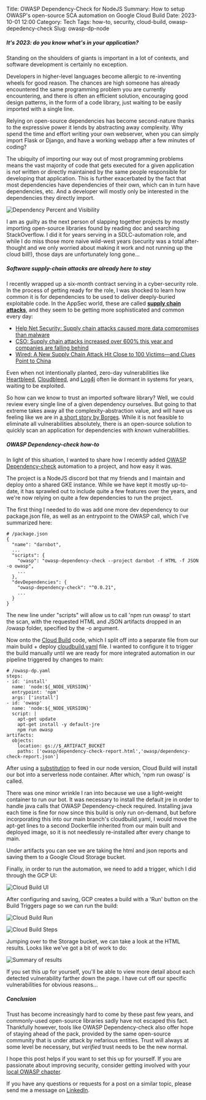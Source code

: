 Title: OWASP Dependency-Check for NodeJS
Summary: How to setup OWASP's open-source SCA automation on Google Cloud Build
Date: 2023-10-01 12:00
Category: Tech
Tags: how-to, security, cloud-build, owasp-depedency-check
Slug: owasp-dp-node

##### It's 2023: do you know what's in your application?

Standing on the shoulders of giants is important in a lot of contexts,
and software development is certainly no exception.

Developers in higher-level languages become allergic to re-inventing wheels
for good reason. 
The chances are high someone has already encountered the same programming problem
you are currently encountering, 
and there is often an efficient solution, encouraging good 
design patterns, in the form of a code library, just waiting to be easily 
imported with a single line.

Relying on open-source dependencies has become second-nature thanks to the 
expressive power it lends by abstracting away complexity. 
Why spend the time and effort writing your own webserver, when you can simply
import Flask or Django, and have a working webapp after a few minutes of coding?

The ubiquity of importing our way out of most programming problems means the 
vast majority 
of code that gets executed for a given application is *not* written 
or directly maintained by the same people responsible for developing that 
application. 
This is further exacerbated by the fact that most
dependencies have dependencies of their own, which can in turn have dependencies,
etc.
And a developer will mostly only be interested in the dependencies they 
directly import.

![Dependency Percent and Visibility](/images/posts/owasp-dp-node/dependencies.png)
  
I am as guilty as the next person of slapping together projects by mostly
importing open-source libraries found by reading doc and searching 
StackOverflow.
I did it for years serving in a SDLC-automation role, and while I do miss
those more naive wild-west years (security was a total after-thought 
and we only worried about making it work and not running up the cloud bill!),
those days are unfortunately long gone...

##### Software supply-chain attacks are already here to stay

I recently wrapped up a six-month contract serving in a cyber-security role.
In the process of getting ready for the role, I was shocked to learn how common 
it is for dependencies to be used to deliver deeply-buried exploitable code.
In the AppSec world, these are called **[supply chain attacks](https://en.wikipedia.org/wiki/Supply_chain_attack)**, and they seem
to be getting more sophisticated and common every day:

* [Help Net Security: Supply chain attacks caused more data compromises than malware](https://www.helpnetsecurity.com/2023/01/26/data-compromises-2022/)
* [CSO: Supply chain attacks increased over 600% this year and companies are falling behind](https://www.csoonline.com/article/573925/supply-chain-attacks-increased-over-600-this-year-and-companies-are-falling-behind.html)
* [Wired: A New Supply Chain Attack Hit Close to 100 Victims—and Clues Point to China](https://www.wired.com/story/carderbee-china-hong-kong-supply-chain-attack/)

Even when not intentionally planted, zero-day vulnerabilities like 
[Heartbleed](https://en.wikipedia.org/wiki/Heartbleed), 
[Cloudbleed](https://en.wikipedia.org/wiki/Cloudbleed),
and [Log4j](https://en.wikipedia.org/wiki/Log4Shell) often lie dormant
in systems for years, waiting to be exploited.

So how can we know to trust an imported software library?
Well, we could review every single line of a given dependency ourselves.
But going to that extreme takes away all the complexity-abstraction value,
and will have us feeling like we are in 
[a short story by Borges](https://en.wikipedia.org/wiki/On_Exactitude_in_Science).
While it is not feasible to eliminate all vulnerabilities absolutely, 
there is an 
open-source solution to quickly scan an application for 
dependencies with *known* vulnerabilities.

##### OWASP Dependency-check how-to

In light of this situation, 
I wanted to share how I recently added 
[OWASP Dependency-check](https://owasp.org/www-project-dependency-check/) 
automation to a project, and how easy it was.

The project is a NodeJS discord bot that my friends and I maintain and deploy 
onto a shared GKE instance.
While we have kept it mostly up-to-date,
it has sprawled out to include quite a few features over the years,
and we're now relying on quite a few dependencies to run the project.

The first thing I needed to do was add one more dev dependency to our 
package.json file, as well as an entrypoint to the OWASP call,
which I've summarized here:

```
# /package.json
{
  "name": "darnbot",
  ...
  "scripts": {
    "owasp": "owasp-dependency-check --project darnbot -f HTML -f JSON -o owasp",
    ...
  },
  "devDependencies": {
    "owasp-dependency-check": "^0.0.21",
    ...
  }
}
```

The new line under "scripts" will allow us to call 'npm run owasp' to start the scan,
with the requested HTML and JSON artifacts dropped in an /owasp folder, 
specified by the -o argument.

Now onto the [Cloud Build](https://cloud.google.com/build?hl=en) code, which I
split off into a separate file from our main build + deploy [cloudbuild.yaml](https://cloud.google.com/build/docs/configuring-builds/create-basic-configuration#yaml) file.
I wanted to configure it to trigger the build manually until we are ready for
more integrated automation in our pipeline triggered by changes to main:

```
# /owasp-dp.yaml
steps:
- id: 'install'
  name: 'node:${_NODE_VERSION}'
  entrypoint: 'npm'
  args: ['install']
- id: 'owasp'
  name: 'node:${_NODE_VERSION}'
  script: |
    apt-get update
    apt-get install -y default-jre
    npm run owasp
artifacts:
  objects:
    location: gs://$_ARTIFACT_BUCKET
    paths: ['owasp/dependency-check-report.html','owasp/dependency-check-report.json']
```

After using a [substitution](https://cloud.google.com/build/docs/configuring-builds/substitute-variable-values)
to feed in our node version, Cloud Build will install our bot into a 
serverless node container.
After which, 'npm run owasp' is called.

There was one minor wrinkle I ran into because we use a light-weight container 
to run our bot. 
It was necessary to install the default jre in order to handle 
java calls that OWASP Dependency-check required.
Installing java each time is fine for now since this build is only run on-demand,
but before incorporating this into our main branch's cloudbuild.yaml,
I would move the apt-get lines to a second Dockerfile inherited from our
main built and deployed image,
so it is not needlessly re-installed after every change to main.

Under artifacts you can see we are taking the html and json reports and
saving them to a Google Cloud Storage bucket.

Finally, in order to run the automation, we need to add a trigger, which I did
through the GCP UI:

![Cloud Build UI](/images/posts/owasp-dp-node/cloud-build.png)

After configuring and saving, GCP creates a build with a 'Run' button on the
Build Triggers page so we can run the build:

![Cloud Build Run](/images/posts/owasp-dp-node/cloud-build-run.png)

![Cloud Build Steps](/images/posts/owasp-dp-node/cloud-build-steps.png)

Jumping over to the Storage bucket, we can take a look at the HTML results.
Looks like we've got a bit of work to do:

![Summary of results](/images/posts/owasp-dp-node/owasp-results.png)

If you set this up for yourself, you'll be able to view more detail
about each detected vulnerability farther down the page.
I have cut off our specific vulnerabilities for obvious reasons...

##### Conclusion

Trust has become increasingly hard to come by these past few years, 
and commonly-used open-source libraries sadly have not escaped this fact.
Thankfully however, tools like OWASP Dependency-check also offer hope
of staying ahead of the pack, provided by the same open-source community
that is under attack by nefarious entities. 
Trust will always at some level be necessary, 
but *verified* trust needs to be the new normal.

I hope this post helps if you want to set this up for yourself. 
If you are passionate about improving security, consider
getting involved with your [local OWASP chapter](https://owasp.org/chapters/).

If you have any questions or requests for a post on a similar topic, 
please send me a message on [LinkedIn](https://www.linkedin.com/in/thomas-flanigan/).
